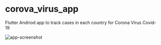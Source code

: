 # corova_virus_app
Flutter Andriod app to track cases in each country for Corona Virus Covid-19

![app-screenshot](screenshots/images/Screenshot_1585208729.png)
